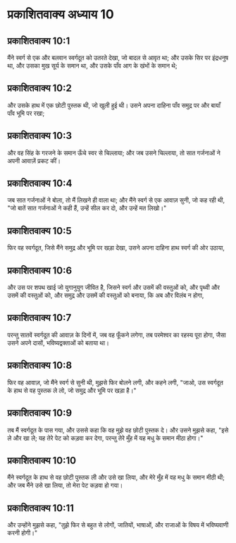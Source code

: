 # प्रकाशितवाक्य अध्याय 10

## प्रकाशितवाक्य 10:1

मैंने स्वर्ग से एक और बलवान स्वर्गदूत को उतरते देखा, जो बादल से आवृत था; और उसके सिर पर इंद्रधनुष था, और उसका मुख सूर्य के समान था, और उसके पाँव आग के खंभों के समान थे;

## प्रकाशितवाक्य 10:2

और उसके हाथ में एक छोटी पुस्तक थी, जो खुली हुई थी। उसने अपना दाहिना पाँव समुद्र पर और बायाँ पाँव भूमि पर रखा;

## प्रकाशितवाक्य 10:3

और वह सिंह के गरजने के समान ऊँचे स्वर से चिल्लाया; और जब उसने चिल्लाया, तो सात गर्जनाओं ने अपनी आवाज़ें प्रकट कीं।

## प्रकाशितवाक्य 10:4

जब सात गर्जनाओं ने बोला, तो मैं लिखने ही वाला था; और मैंने स्वर्ग से एक आवाज़ सुनी, जो कह रही थी, "जो बातें सात गर्जनाओं ने कही हैं, उन्हें सील कर दो, और उन्हें मत लिखो।"

## प्रकाशितवाक्य 10:5

फिर वह स्वर्गदूत, जिसे मैंने समुद्र और भूमि पर खड़ा देखा, उसने अपना दाहिना हाथ स्वर्ग की ओर उठाया,

## प्रकाशितवाक्य 10:6

और उस पर शपथ खाई जो युगानुयुग जीवित है, जिसने स्वर्ग और उसमें की वस्तुओं को, और पृथ्वी और उसमें की वस्तुओं को, और समुद्र और उसमें की वस्तुओं को बनाया, कि अब और विलंब न होगा,

## प्रकाशितवाक्य 10:7

परन्तु सातवें स्वर्गदूत की आवाज़ के दिनों में, जब वह फूँकने लगेगा, तब परमेश्वर का रहस्य पूरा होगा, जैसा उसने अपने दासों, भविष्यद्वक्ताओं को बताया था।

## प्रकाशितवाक्य 10:8

फिर वह आवाज़, जो मैंने स्वर्ग से सुनी थी, मुझसे फिर बोलने लगी, और कहने लगी, "जाओ, उस स्वर्गदूत के हाथ से वह पुस्तक ले लो, जो समुद्र और भूमि पर खड़ा है।"

## प्रकाशितवाक्य 10:9

तब मैं स्वर्गदूत के पास गया, और उससे कहा कि वह मुझे वह छोटी पुस्तक दे। और उसने मुझसे कहा, "इसे ले और खा ले; यह तेरे पेट को कड़वा कर देगा, परन्तु तेरे मुँह में यह मधु के समान मीठा होगा।"

## प्रकाशितवाक्य 10:10

मैंने स्वर्गदूत के हाथ से वह छोटी पुस्तक ली और उसे खा लिया, और मेरे मुँह में वह मधु के समान मीठी थी; और जब मैंने उसे खा लिया, तो मेरा पेट कड़वा हो गया।

## प्रकाशितवाक्य 10:11

और उन्होंने मुझसे कहा, "तुझे फिर से बहुत से लोगों, जातियों, भाषाओं, और राजाओं के विषय में भविष्यवाणी करनी होगी।"
